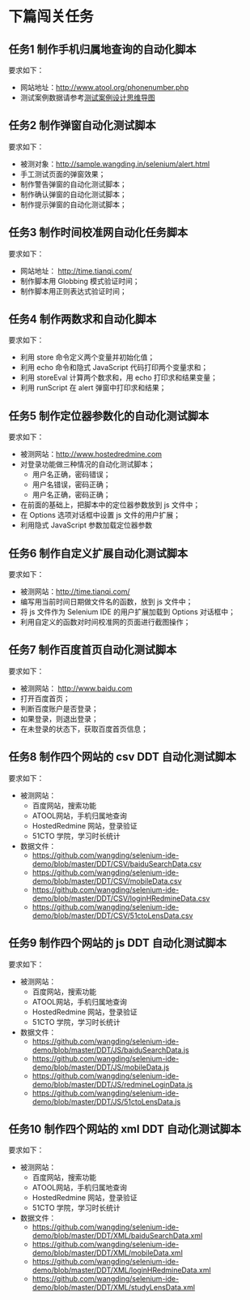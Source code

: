 # 下篇闯关任务

## 任务1 制作手机归属地查询的自动化脚本

要求如下：
- 网站地址：http://www.atool.org/phonenumber.php
- 测试案例数据请参考[测试案例设计思维导图](http://processon.com/view/581805e0e4b09047a82bd47c)

## 任务2 制作弹窗自动化测试脚本

要求如下：
- 被测对象：http://sample.wangding.in/selenium/alert.html
- 手工测试页面的弹窗效果；
- 制作警告弹窗的自动化测试脚本；
- 制作确认弹窗的自动化测试脚本；
- 制作提示弹窗的自动化测试脚本；

## 任务3 制作时间校准网自动化任务脚本

要求如下：
- 网站地址： http://time.tianqi.com/
- 制作脚本用 Globbing 模式验证时间；
- 制作脚本用正则表达式验证时间；

## 任务4 制作两数求和自动化脚本

要求如下：
- 利用 store 命令定义两个变量并初始化值；
- 利用 echo 命令和隐式 JavaScript 代码打印两个变量求和；
- 利用 storeEval 计算两个数求和，用 echo 打印求和结果变量；
- 利用 runScript 在 alert 弹窗中打印求和结果；

## 任务5 制作定位器参数化的自动化测试脚本

要求如下：
- 被测网站：http://www.hostedredmine.com
- 对登录功能做三种情况的自动化测试脚本；
  - 用户名正确，密码错误；
  - 用户名错误，密码正确；
  - 用户名正确，密码正确；
- 在前面的基础上，把脚本中的定位器参数放到 js 文件中；
- 在 Options 选项对话框中设置 js 文件的用户扩展；
- 利用隐式 JavaScript 参数加载定位器参数

## 任务6 制作自定义扩展自动化测试脚本

要求如下：
- 被测网站：http://time.tianqi.com/
- 编写用当前时间日期做文件名的函数，放到 js 文件中；
- 将 js 文件作为 Selenium IDE 的用户扩展加载到 Options 对话框中；
- 利用自定义的函数对时间校准网的页面进行截图操作；

## 任务7 制作百度首页自动化测试脚本

要求如下：
- 被测网站： http://www.baidu.com
- 打开百度首页；
- 判断百度账户是否登录；
- 如果登录，则退出登录；
- 在未登录的状态下，获取百度首页信息；

## 任务8 制作四个网站的 csv DDT 自动化测试脚本

要求如下：
- 被测网站：
  - 百度网站，搜索功能
  - ATOOL网站，手机归属地查询
  - HostedRedmine 网站，登录验证
  - 51CTO 学院，学习时长统计
- 数据文件：
  - https://github.com/wangding/selenium-ide-demo/blob/master/DDT/CSV/baiduSearchData.csv
  - https://github.com/wangding/selenium-ide-demo/blob/master/DDT/CSV/mobileData.csv
  - https://github.com/wangding/selenium-ide-demo/blob/master/DDT/CSV/loginHRedmineData.csv
  - https://github.com/wangding/selenium-ide-demo/blob/master/DDT/CSV/51ctoLensData.csv
  
## 任务9 制作四个网站的 js DDT 自动化测试脚本

要求如下：
- 被测网站：
  - 百度网站，搜索功能
  - ATOOL网站，手机归属地查询
  - HostedRedmine 网站，登录验证
  - 51CTO 学院，学习时长统计
- 数据文件：
  - https://github.com/wangding/selenium-ide-demo/blob/master/DDT/JS/baiduSearchData.js
  - https://github.com/wangding/selenium-ide-demo/blob/master/DDT/JS/mobileData.js
  - https://github.com/wangding/selenium-ide-demo/blob/master/DDT/JS/redmineLoginData.js
  - https://github.com/wangding/selenium-ide-demo/blob/master/DDT/JS/51ctoLensData.js
  
## 任务10 制作四个网站的 xml DDT 自动化测试脚本

要求如下：
- 被测网站：
  - 百度网站，搜索功能
  - ATOOL网站，手机归属地查询
  - HostedRedmine 网站，登录验证
  - 51CTO 学院，学习时长统计
- 数据文件：
  - https://github.com/wangding/selenium-ide-demo/blob/master/DDT/XML/baiduSearchData.xml
  - https://github.com/wangding/selenium-ide-demo/blob/master/DDT/XML/mobileData.xml
  - https://github.com/wangding/selenium-ide-demo/blob/master/DDT/XML/loginHRedmineData.xml
  - https://github.com/wangding/selenium-ide-demo/blob/master/DDT/XML/studyLensData.xml
